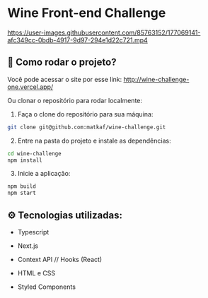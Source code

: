 # Wine Front-end Challenge

https://user-images.githubusercontent.com/85763152/177069141-afc349cc-0bdb-4917-9d97-294e1d22c721.mp4

## :rocket: Como rodar o projeto?

Você pode acessar o site por esse link: http://wine-challenge-one.vercel.app/

Ou clonar o repositório para rodar localmente:

1. Faça o clone do repositório para sua máquina:
```bash
git clone git@github.com:matkaf/wine-challenge.git
```

2. Entre na pasta do projeto e instale as dependências:
```bash
cd wine-challenge
npm install
```

3. Inicie a aplicação:
```bash
npm build
npm start
```

## ⚙️ Tecnologias utilizadas:

- Typescript

- Next.js

- Context API // Hooks (React)

- HTML e CSS

- Styled Components
